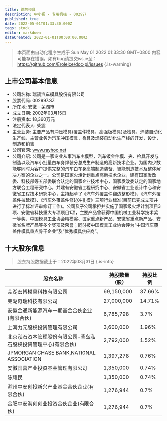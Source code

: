 ```yaml
---
title: 瑞鹄模具
description: 中小板 - 专用机械 - 002997
published: true
date: 2022-05-01T01:33:30.000Z
tags: stock
editor: markdown
dateCreated: 2022-01-01T00:00:00.000Z
---
```


> 本页面由自动化程序生成于 Sun May 01 2022 01:33:30 GMT+0800
> 内容可能存在错误，如有bug请提交issue至：https://github.com/Eroleice/doc-pi/issues
{.is-warning}

## 上市公司基本信息
- 公司名称: 瑞鹄汽车模具股份有限公司
- 股票代码: 002997.SZ
- 所在地: 安徽 - 芜湖市
- 成立日期: 2002年03月15日
- 注册资本: 18,360万元
- 法定代表人: 柴震
- 主营业务: 主要产品有冲压模具(覆盖件模具，高强板模具)及检具，焊装自动化生产线，主营业务为汽车冲压模具，检具及焊装自动化生产线的开发，设计，制造和销售
- 公司官网: www.rayhoo.net
- 公司介绍: 公司是一家专业从事汽车主模型，汽车钣金件模、夹、检具开发与制造以及汽车小批量白车身焊装分总成生产制造的高新技术企业。为国内少数能够同时为客户提供完整的汽车白车身高端制造装备、智能制造技术及整体解决方案的企业之一。公司是国家火炬计划重点高新技术企业，建有国家发改委、科技部等五部委联合认定的国家企业技术中心，国家发改委认定的国家地方联合工程研究中心，并建有安徽省工程研究中心、安徽省工业设计中心和安徽省工程技术研究中心，主持起草了《汽车外覆盖件翻边整形模》、《汽车外覆盖件拉延模》、《汽车外覆盖件修边冲孔模》三项行业标准(目前已完成立项并进行了标准评审修订工作)。公司及子公司承担并实施了国家级火炬计划项目3项、安徽省科技重大专项项目1项，主要产品曾获得中国机械工业科学技术奖一等奖、中国模具工业协会精模奖、国家重点新产品、安徽省重点新产品、安徽省名牌产品等多个奖项及荣誉；同时被中国模具工业协会评为“中国汽车覆盖件模具重点骨干企业”及“优秀模具供应商”。


## 十大股东信息
> 股东持股数据截止于：2022年03月31日
{.is-info}

| 股东名称 | 持股数量（股） | 持股比例 |
| --- | --- | --- |
| 芜湖宏博模具科技有限公司 | 69,150,000 | 37.66% |
| 芜湖奇瑞科技有限公司 | 27,000,000 | 14.71% |
| 安徽金通新能源汽车一期基金合伙企业(有限合伙) | 6,785,798 | 3.7% |
| 上海力元股权投资管理有限公司 | 3,600,000 | 1.96% |
| 北京泓石资本管理股份有限公司-青岛泓石股权投资管理中心(有限合伙) | 2,792,000 | 1.52% |
| JPMORGAN CHASE BANK,NATIONAL ASSOCIATION | 1,397,278 | 0.76% |
| 安徽国富产业投资基金管理有限公司 | 1,350,000 | 0.74% |
| 陈耀民 | 1,350,000 | 0.74% |
| 滁州中安创投新兴产业基金合伙企业(有限合伙) | 1,276,944 | 0.7% |
| 合肥中安海创创业投资合伙企业(有限合伙) | 1,276,944 | 0.7% |




